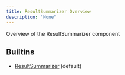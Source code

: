 ```yaml
---
title: ResultSummarizer Overview
description: "None"
---
```

Overview of the ResultSummarizer component
## Builtins
* [ResultSummarizer](/docs/components/resultsummarizer/resultsummarizer/) (default)